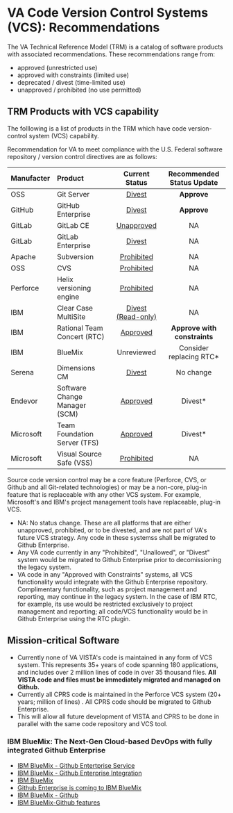 # VA Code Version Control Systems (VCS):  Recommendations

The VA Technical Reference Model (TRM) is a catalog of software products with associated recommendations.  These recommendations range from: 
* approved (unrestricted use)
* approved with constraints (limited use)
* deprecated / divest (time-limited use) 
* unapproved /  prohibited (no use permitted)

## TRM Products with VCS capability
The folllowing is a list of products in the TRM which have code version-control system  (VCS) capability.

Recommendation for VA to meet compliance with the U.S. Federal software repository / version control directives are as follows:

| Manufacter | Product  | Current <br> Status |Recommended<br> Status Update |
|:------- |:------- |:------:|:-------:|
| OSS | Git Server | [Divest](http://www.va.gov/TRM/ToolPage.asp?tid=6396) | __Approve__ |
| GitHub | GitHub Enterprise | [Divest](http://www.va.gov/TRM/ToolPage.asp?tid=9533#) | __Approve__ |
| GitLab | GitLab CE | [Unapproved](http://www.va.gov/TRM/ToolPage.asp?tid=9580) | NA  |
| GitLab | GitLab Enterprise | [Divest](http://www.va.gov/TRM/ToolPage.asp?tid=9463#) | NA|
| Apache | Subversion | [Prohibited](http://www.va.gov/TRM/ToolPage.asp?tid=6573) | NA |
| OSS | CVS | [Prohibited](http://www.va.gov/TRM/ToolPage.asp?tid=194) | NA |
| Perforce | Helix versioning engine | [Prohibited](http://www.va.gov/TRM/ToolPage.asp?tid=268) | NA | 
| IBM | Clear Case MultiSite | [Divest (Read-only)](http://www.va.gov/TRM/ToolPage.asp?tid=39#) | NA | 
| IBM | Rational Team Concert (RTC) | [Approved](http://www.va.gov/TRM/ToolPage.asp?tid=5085#) |   __Approve with constraints__|
| IBM | BlueMix | Unreviewed |   Consider replacing RTC* |
| Serena | Dimensions CM | [Divest](http://www.va.gov/TRM/ToolPage.asp?tid=5136#) | No change |
| Endevor | Software Change Manager (SCM) | [Approved](http://www.va.gov/TRM/ToolPage.asp?tid=9481#) |  Divest* |
| Microsoft | Team Foundation Server (TFS) | [Approved](http://www.va.gov/TRM/ToolPage.asp?tid=5668#) | Divest* |
| Microsoft | Visual Source Safe (VSS) | [Prohibited](http://www.va.gov/TRM/ToolPage.asp?tid=5669) | NA |

Source code version control may be a core feature (Perforce, CVS, or Github and all Git-related technologies) or may be a non-core, plug-in feature that is replaceable with any other VCS system. For example,  Microsoft's and IBM's project management tools have replaceable, plug-in VCS.

* NA:  No status change.  These are  all platforms that are either unapproved, prohibited, or to be divested, and are not part of VA's future VCS strategy. Any code in these systemss shall be migrated to Github Enterprise.
* Any VA code currently in any "Prohibited", "Unallowed",  or "Divest" system would be migrated to Github Enterprise prior to decomissioning the legacy system.
* VA code in any "Approved with Constraints" systems,  all VCS functionality would integrate with the Github Enterprise repository. Complimentary functionality, such as project management and reporting, may continue in the legacy system. In the case of IBM RTC, for example, its use would be restricted exclusively to project management and reporting; all code/VCS functionality would be in Github Enterprise using the RTC plugin.


## Mission-critical Software
* Currently none of VA VISTA's code is maintained in any form of VCS system. This represents 35+ years of code spanning 180 applications, and includes over 2 million lines of code in over 35 thousand files. __All VISTA code and files must be immediately migrated and managed on Github.__
* Currently all CPRS code is maintained in the Perforce VCS system (20+ years; million of lines) . All CPRS code should be migrated to Github Enterprise.
* This will allow all future development of VISTA and CPRS to be done in parallel with the same code repository and VCS tool.


### IBM BlueMix: The Next-Gen Cloud-based DevOps with fully integrated Github Enterprise
* [IBM BlueMix - Github Entertprise Service](https://developer.ibm.com/bluemix/2016/02/22/github-enterprise-service)
* [IBM BlueMix - Github Enterprise Integration](https://developer.ibm.com/bluemix/2016/06/16/github-enterprise-hosted-service-on-bluemix)
* [IBM BlueMix](https://github.com/IBM-Bluemix)
* [Github Enterprise is coming to IBM BlueMix](http://www.infoworld.com/article/3036123/application-development/github-enterprise-is-coming-to-ibms-bluemix.html)
* [IBM BlueMix - Github](https://hub.jazz.net/docs/git)
* [IBM BlueMix-Github features](https://hub.jazz.net/features)

